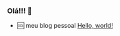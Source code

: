 ### Olá!!! 👋

* :cool: meu blog pessoal <a href="https://www.alfredohjr.com.br" target="_blank">Hello, world!</a>
